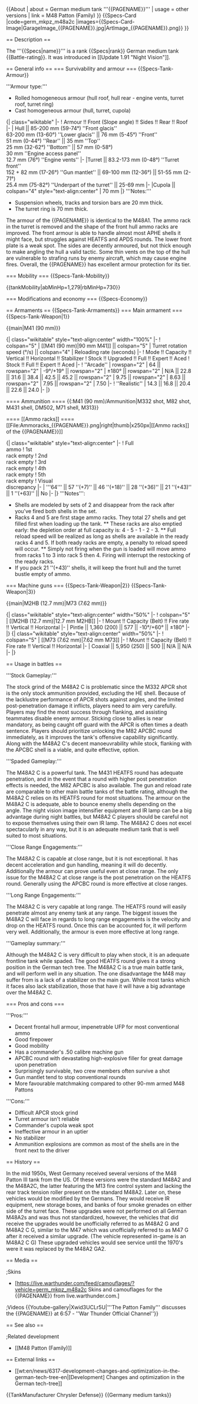 {{About
| about = German medium tank '''{{PAGENAME}}'''
| usage = other versions
| link = M48 Patton (Family)
}}
{{Specs-Card
|code=germ_mkpz_m48a2c
|images={{Specs-Card-Image|GarageImage_{{PAGENAME}}.jpg|ArtImage_{{PAGENAME}}.png}}
}}

== Description ==
<!-- ''In the description, the first part should be about the history of the creation and combat usage of the vehicle, as well as its key features. In the second part, tell the reader about the ground vehicle in the game. Insert a screenshot of the vehicle, so that if the novice player does not remember the vehicle by name, he will immediately understand what kind of vehicle the article is talking about.'' -->
The '''{{Specs|name}}''' is a rank {{Specs|rank}} German medium tank {{Battle-rating}}. It was introduced in [[Update 1.91 "Night Vision"]].

== General info ==
=== Survivability and armour ===
{{Specs-Tank-Armour}}
<!-- ''Describe armour protection. Note the most well protected and key weak areas. Appreciate the layout of modules as well as the number and location of crew members. Is the level of armour protection sufficient, is the placement of modules helpful for survival in combat? If necessary use a visual template to indicate the most secure and weak zones of the armour.'' -->

'''Armour type:'''

* Rolled homogeneous armour (hull roof, hull rear - engine vents, turret roof, turret ring)
* Cast homogeneous armour (hull, turret, cupola)

{| class="wikitable"
|-
! Armour !! Front (Slope angle) !! Sides !! Rear !! Roof
|-
| Hull || 85-200 mm (59-74°) ''Front glacis'' <br> 63-200 mm (13-60°) ''Lower glacis'' || 76 mm (5-45°) ''Front'' <br> 51 mm (0-44°) ''Rear'' || 35 mm ''Top'' <br> 25 mm (32-62°) ''Bottom'' || 57 mm (0-58°) <br> 30 mm ''Engine access panel'' <br> 12.7 mm (76°) ''Engine vents''
|-
|Turret || 83.2-173 mm (0-48°) ''Turret front'' <br> 152 + 82 mm (17-26°) ''Gun mantlet'' || 69-100 mm (12-36°) || 51-55 mm (2-71°) <br> 25.4 mm (75-82°) ''Underpart of the turret'' || 25-69 mm
|-
|Cupola || colspan="4" style="text-align:center" | 70 mm
|}
'''Notes:'''

* Suspension wheels, tracks and torsion bars are 20 mm thick.
* The turret ring is 70 mm thick.

The armour of the {{PAGENAME}} is identical to the M48A1. The ammo rack in the turret is removed and the shape of the front hull ammo racks are improved. The front armour is able to handle almost most APHE shells it might face, but struggles against HEATFS and APDS rounds. The lower front plate is a weak spot. The sides are decently armoured, but not thick enough to make angling the hull a valid tactic. Some thin vents on the top of the hull are vulnerable to strafing runs by enemy aircraft, which may cause engine fires. Overall, the {{PAGENAME}} has excellent armour protection for its tier.

=== Mobility ===
{{Specs-Tank-Mobility}}
<!-- ''Write about the mobility of the ground vehicle. Estimate the specific power and manoeuvrability, as well as the maximum speed forwards and backwards.'' -->

{{tankMobility|abMinHp=1,279|rbMinHp=730}}

=== Modifications and economy ===
{{Specs-Economy}}

== Armaments ==
{{Specs-Tank-Armaments}}
=== Main armament ===
{{Specs-Tank-Weapon|1}}
<!-- ''Give the reader information about the characteristics of the main gun. Assess its effectiveness in a battle based on the reloading speed, ballistics and the power of shells. Do not forget about the flexibility of the fire, that is how quickly the cannon can be aimed at the target, open fire on it and aim at another enemy. Add a link to the main article on the gun: <code><nowiki>{{main|Name of the weapon}}</nowiki></code>. Describe in general terms the ammunition available for the main gun. Give advice on how to use them and how to fill the ammunition storage.'' -->
{{main|M41 (90 mm)}}

{| class="wikitable" style="text-align:center" width="100%"
|-
! colspan="5" | [[M41 (90 mm)|90 mm M41]] || colspan="5" | Turret rotation speed (°/s) || colspan="4" | Reloading rate (seconds)
|-
! Mode !! Capacity !! Vertical !! Horizontal !! Stabilizer
! Stock !! Upgraded !! Full !! Expert !! Aced
! Stock !! Full !! Expert !! Aced
|-
! ''Arcade''
| rowspan="2" | 64 || rowspan="2" | -9°/+19° || rowspan="2" | ±180° || rowspan="2" | N/A || 22.8 || 31.6 || 38.4 || 42.5 || 45.2 || rowspan="2" | 9.75 || rowspan="2" | 8.63 || rowspan="2" | 7.95 || rowspan="2" | 7.50
|-
! ''Realistic''
| 14.3 || 16.8 || 20.4 || 22.6 || 24.0
|-
|}

==== Ammunition ====
{{:M41 (90 mm)/Ammunition|M332 shot, M82 shot, M431 shell, DM502, M71 shell, M313}}

==== [[Ammo racks]] ====
[[File:Ammoracks_{{PAGENAME}}.png|right|thumb|x250px|[[Ammo racks]] of the {{PAGENAME}}]]
<!-- '''Last updated: 2.15.1.55''' -->
{| class="wikitable" style="text-align:center"
|-
! Full<br>ammo
! 1st<br>rack empty
! 2nd<br>rack empty
! 3rd<br>rack empty
! 4th<br>rack empty
! 5th<br>rack empty
! Visual<br>discrepancy
|-
| '''64''' || 57&nbsp;''(+7)'' || 46&nbsp;''(+18)'' || 28&nbsp;''(+36)'' || 21&nbsp;''(+43)'' || 1&nbsp;''(+63)'' || No
|-
|}
'''Notes''':

* Shells are modeled by sets of 2 and disappear from the rack after you've fired both shells in the set.
* Racks 4 and 5 are first stage ammo racks. They total 27 shells and get filled first when loading up the tank.
** These racks are also emptied early: the depletion order at full capacity is: 4 - 5 - 1 - 2 - 3.
** Full reload speed will be realized as long as shells are available in the ready racks 4 and 5. If both ready racks are empty, a penalty to reload speed will occur.
** Simply not firing when the gun is loaded will move ammo from racks 1 to 3 into rack 5 then 4. Firing will interrupt the restocking of the ready racks.
* If you pack 21&nbsp;''(+43)'' shells, it will keep the front hull and the turret bustle empty of ammo.

=== Machine guns ===
{{Specs-Tank-Weapon|2}}
{{Specs-Tank-Weapon|3}}
<!-- ''Offensive and anti-aircraft machine guns not only allow you to fight some aircraft but also are effective against lightly armoured vehicles. Evaluate machine guns and give recommendations on its use.'' -->
{{main|M2HB (12.7 mm)|M73 (7.62 mm)}}

{| class="wikitable" style="text-align:center" width="50%"
|-
! colspan="5" | [[M2HB (12.7 mm)|12.7 mm M2HB]]
|-
! Mount !! Capacity (Belt) !! Fire rate !! Vertical !! Horizontal
|-
| Pintle || 1,360 (200) || 577 || -10°/+60° || ±180°
|-
|}
{| class="wikitable" style="text-align:center" width="50%"
|-
! colspan="5" | [[M73 (7.62 mm)|7.62 mm M73]]
|-
! Mount !! Capacity (Belt) !! Fire rate !! Vertical !! Horizontal
|-
| Coaxial || 5,950 (250) || 500 || N/A || N/A
|-
|}

== Usage in battles ==
<!-- ''Describe the tactics of playing in the vehicle, the features of using vehicles in the team and advice on tactics. Refrain from creating a "guide" - do not impose a single point of view but instead give the reader food for thought. Describe the most dangerous enemies and give recommendations on fighting them. If necessary, note the specifics of the game in different modes (AB, RB, SB).'' -->
'''Stock Gameplay:'''

The stock grind of the M48A2 C is problematic since the M332 APCR shot is the only stock ammunition provided, excluding the HE shell. Because of the lacklustre performance of APCR shots against angles, and the limited post-penetration damage it inflicts, players need to aim very carefully. Players may find the most success through flanking, and assisting teammates disable enemy armour. Sticking close to allies is near mandatory, as being caught off guard with the APCR is often times a death sentence. Players should prioritize unlocking the M82 APCBC round immediately, as it improves the tank's offensive capability significantly. Along with the M48A2 C's decent manoeuvrability while stock, flanking with the APCBC shell is a viable, and quite effective, option.

'''Spaded Gameplay:'''

The M48A2 C is a powerful tank. The M431 HEATFS round has adequate penetration, and in the event that a round with higher post penetration effects is needed, the M82 APCBC is also available. The gun and reload rate are comparable to other main battle tanks of the battle rating, although the M48A2 C relies on its HEATFS round for most situations. The armour on the M48A2 C is adequate, able to bounce enemy shells depending on the angle. The night vision image intensifier equipment and IR lamp can be a big advantage during night battles, but M48A2 C players should be careful not to expose themselves using their own IR lamp. The M48A2 C does not excel spectacularly in any way, but it is an adequate medium tank that is well suited to most situations.

'''Close Range Engagements:'''

The M48A2 C is capable at close range, but it is not exceptional. It has decent acceleration and gun handling, meaning it will do decently. Additionally the armour can prove useful even at close range. The only issue for the M48A2 C at close range is the post penetration on the HEATFS round. Generally using the APCBC round is more effective at close ranges.

'''Long Range Engagements:'''

The M48A2 C is very capable at long range. The HEATFS round will easily penetrate almost any enemy tank at any range. The biggest issues the M48A2 C will face in regards to long range engagements is the velocity and drop on the HEATFS round. Once this can be accounted for, it will perform very well. Additionally, the armour is even more effective at long range.

'''Gameplay summary:'''

Although the M48A2 C is very difficult to play when stock, it is an adequate frontline tank while spaded. The good HEATFS round gives it a strong position in the German tech tree. The M48A2 C is a true main battle tank, and will perform well in any situation. The one disadvantage the M48 may suffer from is a lack of a stabilizer on the main gun. While most tanks which it faces also lack stabilization, those that have it will have a big advantage over the M48A2 C.

=== Pros and cons ===
<!-- ''Summarise and briefly evaluate the vehicle in terms of its characteristics and combat effectiveness. Mark its pros and cons in a bulleted list. Try not to use more than 6 points for each of the characteristics. Avoid using categorical definitions such as "bad", "good" and the like - use substitutions with softer forms such as "inadequate" and "effective".'' -->

'''Pros:'''

* Decent frontal hull armour, impenetrable UFP for most conventional ammo
* Good firepower
* Good mobility
* Has a commander's .50 calibre machine gun
* APCBC round with devastating high-explosive filler for great damage upon penetration
* Surprisingly survivable, two crew members often survive a shot
* Gun mantlet tend to stop conventional rounds
* More favourable matchmaking compared to other 90-mm armed M48 Pattons

'''Cons:'''

* Difficult APCR stock grind
* Turret armour isn't reliable
* Commander's cupola weak spot
* Ineffective armour in an uptier
* No stabilizer
* Ammunition explosions are common as most of the shells are in the front next to the driver

== History ==
<!-- ''Describe the history of the creation and combat usage of the vehicle in more detail than in the introduction. If the historical reference turns out to be too long, take it to a separate article, taking a link to the article about the vehicle and adding a block "/History" (example: <nowiki>https://wiki.warthunder.com/(Vehicle-name)/History</nowiki>) and add a link to it here using the <code>main</code> template. Be sure to reference text and sources by using <code><nowiki><ref></ref></nowiki></code>, as well as adding them at the end of the article with <code><nowiki><references /></nowiki></code>. This section may also include the vehicle's dev blog entry (if applicable) and the in-game encyclopedia description (under <code><nowiki>=== In-game description ===</nowiki></code>, also if applicable).'' -->

In the mid 1950s, West Germany received several versions of the M48 Patton III tank from the US. Of these versions were the standard M48A2 and the M48A2C, the latter featuring the M13 fire control system and lacking the rear track tension roller present on the standard M48A2. Later on, these vehicles would be modified by the Germans. They would receive IR equipment, new storage boxes, and banks of four smoke grenades on either side of the turret face. These upgrades were not performed on all German M48A2s and was thus not standardized, however, the vehicles that did receive the upgrades would be unofficially referred to as M48A2 G and M48A2 C G, similar to the M47 which was unofficially referred to as M47 G after it received a similar upgrade. (The vehicle represented in-game is an M48A2 C G) These upgraded vehicles would see service until the 1970's were it was replaced by the M48A2 GA2.

== Media ==
<!-- ''Excellent additions to the article would be video guides, screenshots from the game, and photos.'' -->

;Skins

* [https://live.warthunder.com/feed/camouflages/?vehicle=germ_mkpz_m48a2c Skins and camouflages for the {{PAGENAME}} from live.warthunder.com.]

;Videos
{{Youtube-gallery|Xwid3UCLr5U|'''The Patton Family''' discusses the {{PAGENAME}} at 6:57 - ''War Thunder Official Channel''}}

== See also ==
<!-- ''Links to the articles on the War Thunder Wiki that you think will be useful for the reader, for example:''
* ''reference to the series of the vehicles;''
* ''links to approximate analogues of other nations and research trees.'' -->

;Related development

* [[M48 Patton (Family)]]

== External links ==
<!-- ''Paste links to sources and external resources, such as:''
* ''topic on the official game forum;''
* ''other literature.'' -->

* [[wt:en/news/6317-development-changes-and-optimization-in-the-german-tech-tree-en|[Development] Changes and optimization in the German tech-tree]]

{{TankManufacturer Chrysler Defense}}
{{Germany medium tanks}}